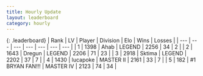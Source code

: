 ```yaml
---
title: Hourly Update
layout: leaderboard
category: hourly
---
```


{: .leaderboard}
| Rank | LV | Player | Division | Elo | Wins | Losses |
| --- | --- | --- | --- | --- | --- | --- |
| <span data-change="0">1</span> | 1398 | <span title="ID: 402846">Ahab</span> | LEGEND | <span data-change="0">2256</span> | <span data-change="0">34</span> | <span data-change="0">2</span> |
| <span data-change="0">2</span> | 1643 | <span title="ID: 337810">Dregun</span> | LEGEND | <span data-change="0">2206</span> | <span data-change="0">71</span> | <span data-change="0">23</span> |
| <span data-change="0">3</span> | 2918 | <span title="ID: 353063">Sktima</span> | LEGEND | <span data-change="0">2202</span> | <span data-change="0">37</span> | <span data-change="0">7</span> |
| <span data-change="0">4</span> | 1430 | <span title="ID: 41925">lucapoke</span> | MASTER II | <span data-change="5">2161</span> | <span data-change="1">33</span> | <span data-change="0">7</span> |
| <span data-change="0">5</span> | 182 | <span title="ID: 756342">#1 BRYAN FAN!!!</span> | MASTER IV | <span data-change="0">2123</span> | <span data-change="0">74</span> | <span data-change="0">34</span> |